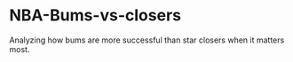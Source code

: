 # NBA-Bums-vs-closers
Analyzing how bums are more successful than star closers when it matters most. 
